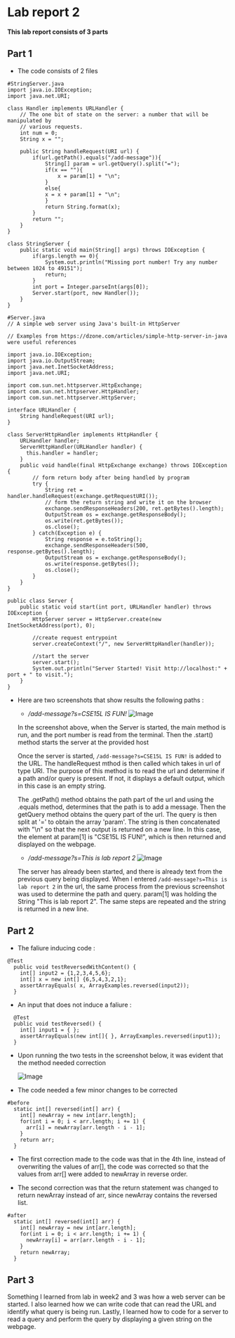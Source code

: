 # Lab report 2

**This lab report consists of 3 parts**

## Part 1

* The code consists of 2 files

```
#StringServer.java
import java.io.IOException;
import java.net.URI;

class Handler implements URLHandler {
    // The one bit of state on the server: a number that will be manipulated by
    // various requests.
    int num = 0;
    String x = "";
  
    public String handleRequest(URI url) {
        if(url.getPath().equals("/add-message")){
            String[] param = url.getQuery().split("=");
            if(x == ""){
                x = param[1] + "\n";
            }
            else{
            x = x + param[1] + "\n";
            }
            return String.format(x);
        }
        return "";
    }
}

class StringServer {
    public static void main(String[] args) throws IOException {
        if(args.length == 0){
            System.out.println("Missing port number! Try any number between 1024 to 49151");
            return;
        }
        int port = Integer.parseInt(args[0]);
        Server.start(port, new Handler());
    }
}

```

```
#Server.java
// A simple web server using Java's built-in HttpServer

// Examples from https://dzone.com/articles/simple-http-server-in-java were useful references

import java.io.IOException;
import java.io.OutputStream;
import java.net.InetSocketAddress;
import java.net.URI;

import com.sun.net.httpserver.HttpExchange;
import com.sun.net.httpserver.HttpHandler;
import com.sun.net.httpserver.HttpServer;

interface URLHandler {
    String handleRequest(URI url);
}

class ServerHttpHandler implements HttpHandler {
    URLHandler handler;
    ServerHttpHandler(URLHandler handler) {
      this.handler = handler;
    }
    public void handle(final HttpExchange exchange) throws IOException {
        // form return body after being handled by program
        try {
            String ret = handler.handleRequest(exchange.getRequestURI());
            // form the return string and write it on the browser
            exchange.sendResponseHeaders(200, ret.getBytes().length);
            OutputStream os = exchange.getResponseBody();
            os.write(ret.getBytes());
            os.close();
        } catch(Exception e) {
            String response = e.toString();
            exchange.sendResponseHeaders(500, response.getBytes().length);
            OutputStream os = exchange.getResponseBody();
            os.write(response.getBytes());
            os.close();
        }
    }
}

public class Server {
    public static void start(int port, URLHandler handler) throws IOException {
        HttpServer server = HttpServer.create(new InetSocketAddress(port), 0);

        //create request entrypoint
        server.createContext("/", new ServerHttpHandler(handler));

        //start the server
        server.start();
        System.out.println("Server Started! Visit http://localhost:" + port + " to visit.");
    }
}

```

* Here are two screenshots that show results the following paths : 


    * */add-message?s=CSE15L IS FUN!*
    ![Image](Screenshot1.png)	
    
    In the screenshot above, when the Server is started, the main method is run, and the port number is read from the           terminal. Then the .start() method starts the server at the provided host
    
    Once the server is started, `/add-message?s=CSE15L IS FUN!` is added to the URL. The handleRequest mthod is then called     which takes in url of type URI. The purpose of this method is to read the url and determine if a path and/or query is       present. If not, it displays a default output, which in this case is an empty string.
    
    The .getPath() method obtains the path part of the url and using the .equals method, determines that the path is to add     a message. Then the getQuery method obtains the query part of the url. The query is then split at '=' to obtain the         array 'param'. The string is then concatenated with "\n" so that the next output is returned on a new line. In this         case, the element at param[1] is "CSE15L IS FUN!", which is then returned and displayed on the webpage.
    
    
    
    * */add-message?s=This is lab report 2*
    ![Image](Screenshot2.png)	
    
    The server has already been started, and there is already text from the previous query being displayed. When I entered
    `/add-message?s=This is lab report 2` in the url, the same process from the previous screenshot was used to determine       the path and query. param[1] was holding the String "This is lab report 2". The same steps are repeated and the string     is returned in a new line. 

## Part 2

* The faliure inducing code : 
```
@Test
  public void testReversedWithContent() {
    int[] input2 = {1,2,3,4,5,6};
    int[] x = new int[] {6,5,4,3,2,1};
    assertArrayEquals( x, ArrayExamples.reversed(input2));
  }

 ```
 * An input that does not induce a faliure :
```
  @Test
  public void testReversed() {
    int[] input1 = { };
    assertArrayEquals(new int[]{ }, ArrayExamples.reversed(input1));
  }
```
* Upon running the two tests in the screenshot below, it was evident that the method needed correction

    ![Image](Screenshot3.png)
    
* The code needed a few minor changes to be corrected

```
#before
  static int[] reversed(int[] arr) {
    int[] newArray = new int[arr.length];
    for(int i = 0; i < arr.length; i += 1) {
      arr[i] = newArray[arr.length - i - 1];
    }
    return arr;
  }

```
* The first correction made to the code was that in the 4th line, instead of overwriting the values of arr[], the code was   corrected so that the values from arr[] were added to newArray in reverse order.
 
* The second correction was that the return statement was changed to return newArray instead of arr, since newArray           contains the reversed list.


```
#after
  static int[] reversed(int[] arr) {
    int[] newArray = new int[arr.length];
    for(int i = 0; i < arr.length; i += 1) {
      newArray[i] = arr[arr.length - i - 1];
    }
    return newArray;
  }

```

## Part 3

Something I learned from lab in week2 and 3 was how a web server can be started. I also learned how we can write code that can read the URL and identify what query is being run. Lastly, I learned how to code for a server to read a query and perform the query by displaying a given string on the webpage.
